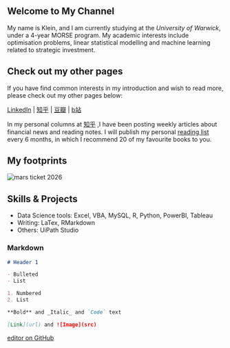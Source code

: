## Welcome to My Channel

My name is Klein, and I am currently studying at the _University of Warwick_, under a 4-year MORSE program. 
My academic interests include optimisation problems, linear statistical modelling and machine learning related to strategic investment. 

## Check out my other pages

If you have find common interests in my introduction and wish to read more, please check out my other pages below:

[LinkedIn](https://www.linkedin.com/in/yuanchen-klein-wang-87004a112/)
| [知乎](https://www.zhihu.com/people/wang-yuan-chen-24)
| [豆瓣](https://www.douban.com/people/229534905/)
| [b站](https://space.bilibili.com/15471282)

In my personal columns at [知乎](https://www.zhihu.com/people/wang-yuan-chen-24) ,I have been posting weekly articles about financial news and reading notes. I will publish my personal [reading list](https://zhuanlan.zhihu.com/p/366324411) every 6 months, in which I recommend 20 of my favourite books to you. 

## My footprints



![mars ticket 2026](https://github.com/klein-wang/img/blob/main/BoardingPass_MyNameOnFutureMission.png)

## Skills & Projects

- Data Science tools: Excel, VBA, MySQL, R, Python, PowerBI, Tableau
- Writing: LaTex, RMarkdown
- Others: UiPath Studio







### Markdown

```markdown
# Header 1

- Bulleted
- List

1. Numbered
2. List

**Bold** and _Italic_ and `Code` text

[Link](url) and ![Image](src)
```

 [editor on GitHub](https://github.com/klein-wang/kleinwang.github.io/edit/gh-pages/index.md) 
